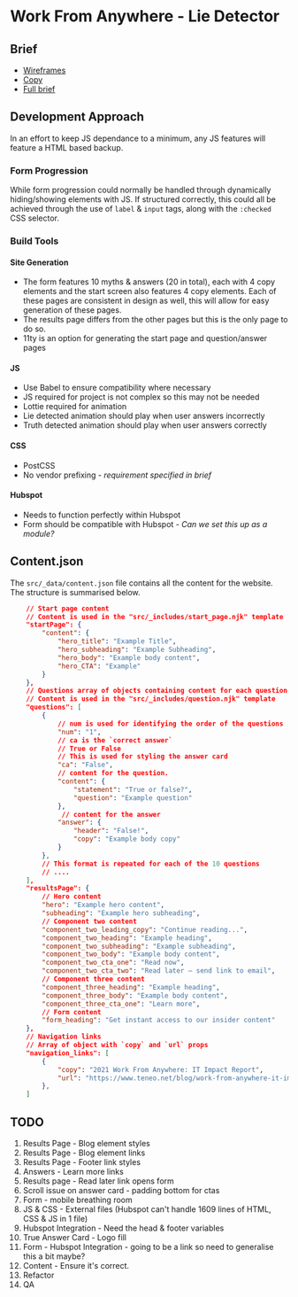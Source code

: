 # Work From Anywhere - Lie Detector

## Brief
* [Wireframes](https://www.figma.com/file/tOBtgwqGiulbFURUhIWo7e/Lie-Detector-Tool---Teneo-%26-Don't-be-Shy?node-id=0%3A1)
* [Copy](https://docs.google.com/document/d/1FCHvWLkPFWkjLQ-ehRNf_TJCItu-jSt4X2Bpt13yu3k/edit)
* [Full brief](https://docs.google.com/document/d/1uf9Zyx0YGupyS_5ImeE78fhArMQxXu4BCb0rN4n_EsA/edit)

## Development Approach
In an effort to keep JS dependance to a minimum, any JS features will feature a HTML based backup.

### Form Progression
While form progression could normally be handled through dynamically hiding/showing elements with JS. If structured correctly, this could all be achieved through the use of `label` & `input` tags, along with the `:checked` CSS selector.

### Build Tools
#### Site Generation
* The form features 10 myths & answers (20 in total), each with 4 copy elements and the start screen also features 4 copy elements. Each of these pages are consistent in design as well, this will allow for easy generation of these pages.
* The results page differs from the other pages but this is the only page to do so.
* 11ty is an option for generating the start page and question/answer pages
#### JS
* Use Babel to ensure compatibility where necessary
* JS required for project is not complex so this may not be needed
* Lottie required for animation
* Lie detected animation should play when user answers incorrectly
* Truth detected animation should play when user answers correctly
#### CSS
* PostCSS
* No vendor prefixing - _requirement specified in brief_
#### Hubspot
* Needs to function perfectly within Hubspot
* Form should be compatible with Hubspot - _Can we set this up as a module?_

## Content.json
The `src/_data/content.json` file contains all the content for the website.
The structure is summarised below.
```json
    // Start page content
    // Content is used in the "src/_includes/start_page.njk" template
    "startPage": {
        "content": {
            "hero_title": "Example Title",
            "hero_subheading": "Example Subheading",
            "hero_body": "Example body content",
            "hero_CTA": "Example"
        }
    },
    // Questions array of objects containing content for each question
    // Content is used in the "src/_includes/question.njk" template
    "questions": [
        {
            // num is used for identifying the order of the questions
            "num": "1",
            // ca is the `correct answer`
            // True or False
            // This is used for styling the answer card
            "ca": "False",
            // content for the question.
            "content": {
                "statement": "True or false?",
                "question": "Example question"
            },
             // content for the answer
            "answer": {
                "header": "False!",
                "copy": "Example body copy"
            }
        },
        // This format is repeated for each of the 10 questions
        // ....
    ],
    "resultsPage": {
        // Hero content
        "hero": "Example hero content",
        "subheading": "Example hero subheading",
        // Component two content
        "component_two_leading_copy": "Continue reading...",
        "component_two_heading": "Example heading",
        "component_two_subheading": "Example subheading",
        "component_two_body": "Example body content",
        "component_two_cta_one": "Read now",
        "component_two_cta_two": "Read later – send link to email",
        // Component three content
        "component_three_heading": "Example heading",
        "component_three_body": "Example body content",
        "component_three_cta_one": "Learn more",
        // Form content
        "form_heading": "Get instant access to our insider content"
    },
    // Navigation links
    // Array of object with `copy` and `url` props
    "navigation_links": [
        {
            "copy": "2021 Work From Anywhere: IT Impact Report",
            "url": "https://www.teneo.net/blog/work-from-anywhere-it-impact-report/"
        },
    ]
```

## TODO
1. Results Page - Blog element styles
2. Results Page - Blog element links
3. Results Page - Footer link styles
4. Answers - Learn more links
5. Results page - Read later link opens form
6. Scroll issue on answer card - padding bottom for ctas
7. Form - mobile breathing room
8. JS & CSS - External files (Hubspot can't handle 1609 lines of HTML, CSS & JS in 1 file)
9.  Hubspot Integration - Need the head & footer variables
10. True Answer Card - Logo fill
11. Form - Hubspot Integration - going to be a link so need to generalise this a bit maybe?
12. Content - Ensure it's correct.
13. Refactor
14. QA